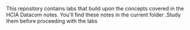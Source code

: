 This repository contains labs that build upon the concepts covered in the HCIA Datacom notes. You'll find these notes in the current folder .Study them before proceeding with the labs
